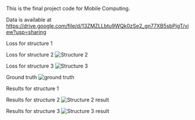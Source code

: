 This is the final project code for Mobile Computing.

Data is available at https://drive.google.com/file/d/13ZMZLLbtu9WQk0zSe2_gn77XB5sbPigT/view?usp=sharing

Loss for structure 1

Loss for structure 2
![Structure 2](https://github.com/WuLoli/Mobile-Computing/blob/master/Loss_structure_2.PNG)

Loss for structure 3
![Structure 3](https://github.com/WuLoli/Mobile-Computing/blob/master/Loss_structure_3.PNG)

Ground truth
![ground truth](https://github.com/WuLoli/Mobile-Computing/blob/master/ground_truth.png)

Results for structure 1

Results for structure 2
![Structure 2 result](https://github.com/WuLoli/Mobile-Computing/blob/master/Result_loss_structure_2.png)

Results for structure 3
![Structure 3 result](https://github.com/WuLoli/Mobile-Computing/blob/master/Result_loss_structure_3.png)


